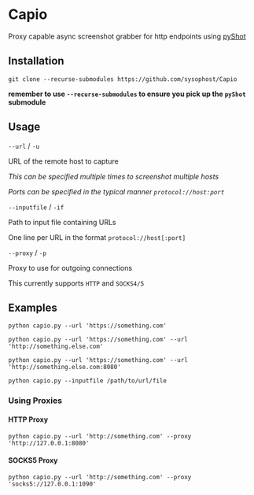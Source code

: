 # Capio
Proxy capable async screenshot grabber for http endpoints using [pyShot](https://github.com/sysophost/pyShot)

## Installation
`git clone --recurse-submodules https://github.com/sysophost/Capio`

**remember to use `--recurse-submodules` to ensure you pick up the `pyShot` submodule**

## Usage
`--url` / `-u`

URL of the remote host to capture

*This can be specified multiple times to screenshot multiple hosts*

*Ports can be specified in the typical manner `protocol://host:port`*

`--inputfile` / `-if`

Path to input file containing URLs

One line per URL in the format `protocol://host[:port]`

`--proxy` /  `-p`

Proxy to use for outgoing connections

This currently supports `HTTP` and `SOCKS4/5`

## Examples
`python capio.py --url 'https://something.com'`

`python capio.py --url 'https://something.com' --url 'http://something.else.com'`

`python capio.py --url 'https://something.com' --url 'http://something.else.com:8080'`

`python capio.py --inputfile /path/to/url/file`

### Using Proxies
#### HTTP Proxy
`python capio.py --url 'http://something.com' --proxy 'http://127.0.0.1:8080'`

#### SOCKS5 Proxy
`python capio.py --url 'http://something.com' --proxy 'socks5://127.0.0.1:1090'`